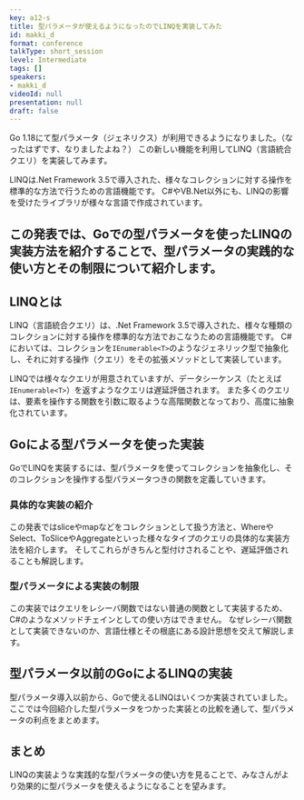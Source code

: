 ```yaml
---
key: a12-s
title: 型パラメータが使えるようになったのでLINQを実装してみた
id: makki_d
format: conference
talkType: short_session
level: Intermediate
tags: []
speakers:
- makki_d
videoId: null
presentation: null
draft: false
---
```

Go 1.18にて型パラメータ（ジェネリクス）が利用できるようになりました。（なったはずです、なりましたよね？）
この新しい機能を利用してLINQ（言語統合クエリ）を実装してみます。

LINQは.Net Framework 3.5で導入された、様々なコレクションに対する操作を標準的な方法で行うための言語機能です。
C#やVB.Net以外にも、LINQの影響を受けたライブラリが様々な言語で作成されています。

この発表では、Goでの型パラメータを使ったLINQの実装方法を紹介することで、型パラメータの実践的な使い方とその制限について紹介します。
---
## LINQとは

LINQ（言語統合クエリ）は、.Net Framework 3.5で導入された、様々な種類のコレクションに対する操作を標準的な方法でおこなうための言語機能です。
C#においては、コレクションを`IEnumerable<T>`のようなジェネリック型で抽象化し、それに対する操作（クエリ）をその拡張メソッドとして実装しています。

LINQでは様々なクエリが用意されていますが、データシーケンス（たとえば`IEnumerable<T>`）を返すようなクエリは遅延評価されます。
また多くのクエリは、要素を操作する関数を引数に取るような高階関数となっており、高度に抽象化されています。

## Goによる型パラメータを使った実装

GoでLINQを実装するには、型パラメータを使ってコレクションを抽象化し、そのコレクションを操作する型パラメータつきの関数を定義していきます。

### 具体的な実装の紹介

この発表ではsliceやmapなどをコレクションとして扱う方法と、WhereやSelect、ToSliceやAggregateといった様々なタイプのクエリの具体的な実装方法を紹介します。
そしてこれらがきちんと型付けされることや、遅延評価されることも解説します。

### 型パラメータによる実装の制限

この実装ではクエリをレシーバ関数ではない普通の関数として実装するため、C#のようなメソッドチェインとしての使い方はできません。
なぜレシーバ関数として実装できないのか、言語仕様とその根底にある設計思想を交えて解説します。

## 型パラメータ以前のGoによるLINQの実装

型パラメータ導入以前から、Goで使えるLINQはいくつか実装されていました。
ここでは今回紹介した型パラメータをつかった実装との比較を通して、型パラメータの利点をまとめます。

## まとめ

LINQの実装ような実践的な型パラメータの使い方を見ることで、みなさんがより効果的に型パラメータを使えるようになることを望みます。
